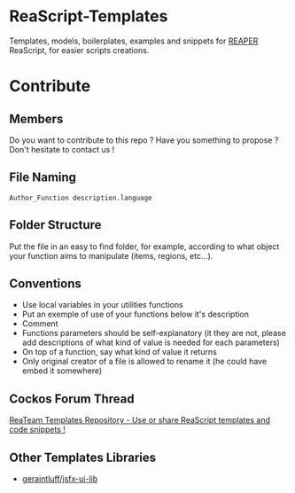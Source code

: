 # ReaScript-Templates
Templates, models, boilerplates, examples and snippets for [REAPER](http://www.reaper.fm) ReaScript, for easier scripts creations.

# Contribute

## Members
Do you want to contribute to this repo ? Have you something to propose ? Don't hesitate to contact us !

## File Naming

`Author_Function description.language`

## Folder Structure

Put the file in an easy to find folder, for example, according to what object your function aims to manipulate (items, regions, etc...).

## Conventions

 - Use local variables in your utilities functions
 - Put an exemple of use of your functions below it's description
 - Comment
 - Functions parameters should be self-explanatory (it they are not, please add descriptions of what kind of value is needed for each parameters)
 - On top of a function, say what kind of value it returns
 - Only original creator of a file is allowed to rename it (he could have embed it somewhere)
  
## Cockos Forum Thread
[ReaTeam Templates Repository - Use or share ReaScript templates and code snippets !](http://forum.cockos.com/showthread.php?t=172123)

## Other Templates Libraries

- [geraintluff/jsfx-ui-lib](https://github.com/geraintluff/jsfx-ui-lib)
